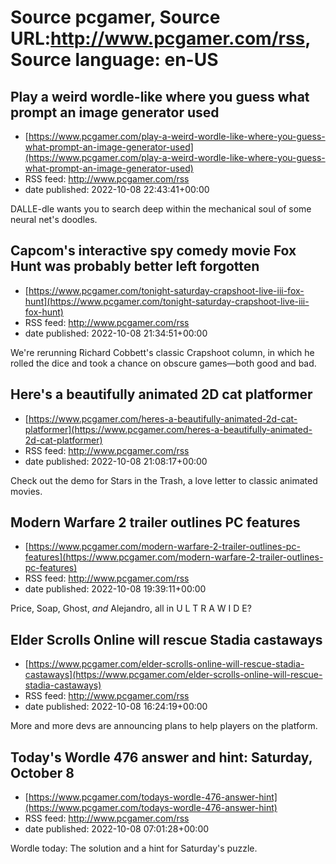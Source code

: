 # Source pcgamer, Source URL:http://www.pcgamer.com/rss, Source language: en-US

## Play a weird wordle-like where you guess what prompt an image generator used
 - [https://www.pcgamer.com/play-a-weird-wordle-like-where-you-guess-what-prompt-an-image-generator-used](https://www.pcgamer.com/play-a-weird-wordle-like-where-you-guess-what-prompt-an-image-generator-used)
 - RSS feed: http://www.pcgamer.com/rss
 - date published: 2022-10-08 22:43:41+00:00

DALLE-dle wants you to search deep within the mechanical soul of some neural net's doodles.

## Capcom's interactive spy comedy movie Fox Hunt was probably better left forgotten
 - [https://www.pcgamer.com/tonight-saturday-crapshoot-live-iii-fox-hunt](https://www.pcgamer.com/tonight-saturday-crapshoot-live-iii-fox-hunt)
 - RSS feed: http://www.pcgamer.com/rss
 - date published: 2022-10-08 21:34:51+00:00

We're rerunning Richard Cobbett's classic Crapshoot column, in which he rolled the dice and took a chance on obscure games—both good and bad.

## Here's a beautifully animated 2D cat platformer
 - [https://www.pcgamer.com/heres-a-beautifully-animated-2d-cat-platformer](https://www.pcgamer.com/heres-a-beautifully-animated-2d-cat-platformer)
 - RSS feed: http://www.pcgamer.com/rss
 - date published: 2022-10-08 21:08:17+00:00

Check out the demo for Stars in the Trash, a love letter to classic animated movies.

## Modern Warfare 2 trailer outlines PC features
 - [https://www.pcgamer.com/modern-warfare-2-trailer-outlines-pc-features](https://www.pcgamer.com/modern-warfare-2-trailer-outlines-pc-features)
 - RSS feed: http://www.pcgamer.com/rss
 - date published: 2022-10-08 19:39:11+00:00

Price, Soap, Ghost, *and* Alejandro, all in U L T R A W I D E?

## Elder Scrolls Online will rescue Stadia castaways
 - [https://www.pcgamer.com/elder-scrolls-online-will-rescue-stadia-castaways](https://www.pcgamer.com/elder-scrolls-online-will-rescue-stadia-castaways)
 - RSS feed: http://www.pcgamer.com/rss
 - date published: 2022-10-08 16:24:19+00:00

More and more devs are announcing plans to help players on the platform.

## Today's Wordle 476 answer and hint: Saturday, October 8
 - [https://www.pcgamer.com/todays-wordle-476-answer-hint](https://www.pcgamer.com/todays-wordle-476-answer-hint)
 - RSS feed: http://www.pcgamer.com/rss
 - date published: 2022-10-08 07:01:28+00:00

Wordle today: The solution and a hint for Saturday's puzzle.
